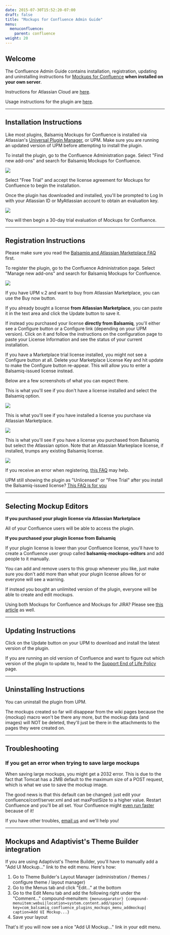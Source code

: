 ```yaml
---
date: 2015-07-30T15:52:20-07:00
draft: false
title: "Mockups for Confluence Admin Guide"
menu:
  menuconfluence:
    parent: confluence
weight: 20
---
```


## Welcome

The Confluence Admin Guide contains installation, registration, updating and uninstalling instructions for [Mockups for Confluence](http://balsamiq.com/products/mockups/confluence) **when installed on your own server**.

Instructions for Atlassian Cloud are [here](http://support.balsamiq.com/customer/portal/articles/223421).

Usage instructions for the plugin are [here](/confluence/user-guide).

* * *

## Installation Instructions

Like most plugins, Balsamiq Mockups for Confluence is installed via Atlassian's [Universal Plugin Manager](https://plugins.atlassian.com/plugins/com.atlassian.upm.atlassian-universal-plugin-manager-plugin), or UPM. Make sure you are running an updated version of UPM before attempting to install the plugin.

To install the plugin, go to the Confluence Administration page. Select "Find new add-ons" and search for Balsamiq Mockups for Confluence.

![](http://media.balsamiq.com/img/support/installation/confluence-install-server1.png)

Select "Free Trial" and accept the license agreement for Mockups for Confluence to begin the installation.

Once the plugin has downloaded and installed, you'll be prompted to Log In with your Atlassian ID or MyAtlassian account to obtain an evaluation key.

![](http://media.balsamiq.com/img/support/installation/confluence-jira-install-server3.png)

You will then begin a 30-day trial evaluation of Mockups for Confluence.

* * *

## Registration Instructions

Please make sure you read the [Balsamiq and Atlassian Marketplace FAQ](http://support.balsamiq.com/customer/portal/articles/542517) first.

To register the plugin, go to the Confluence Administration page. Select "Manage new add-ons" and search for Balsamiq Mockups for Confluence.

![](http://media.balsamiq.com/img/support/installation/confluence-reg-server1.png)

If you have UPM v.2 and want to buy from Atlassian Marketplace, you can use the Buy now button.

If you already bought a license **from Atlassian Marketplace**, you can paste it in the text area and click the Update button to save it.

If instead you purchased your license **directly from Balsamiq**, you'll either see a Configure button or a Configure link (depending on your UPM version). Click on it and follow the instructions on the configuration page to paste your License Information and see the status of your current installation.

If you have a Marketplace trial license installed, you might not see a Configure button at all. Delete your Marketplace License Key and hit update to make the Configure button re-appear. This will allow you to enter a Balsamiq-issued license instead.

Below are a few screenshots of what you can expect there.

This is what you'll see if you don't have a license installed and select the Balsamiq option.

![](http://media.balsamiq.com/img/support/docs/confluence/adminguide/cfg_00.png)

This is what you'll see if you have installed a license you purchase via Atlassian Marketplace.

![](http://media.balsamiq.com/img/support/docs/confluence/adminguide/cfg_1.png)

This is what you'll see if you have a license you purchased from Balsamiq but select the Atlassian option. Note that an Atlassian Markeplace license, if installed, trumps any existing Balsamiq license.

![](http://media.balsamiq.com/img/support/docs/confluence/adminguide/cfg_010.png)

If you receive an error when registering, [this FAQ](http://support.balsamiq.com/customer/portal/articles/569645-%22failed-to-validate-your-plugin-license-%22-or-%22your-add-on-license-is-invalid-%22-error-when-registering-mockups-for-confluence-or-jira) may help.

UPM still showing the plugin as "Unlicensed" or "Free Trial" after you install the Balsamiq-issued license? [This FAQ is for you](http://support.balsamiq.com/customer/portal/articles/1044360)

* * *

## Selecting Mockup Editors

**If you purchased your plugin license via Atlassian Marketplace**

All of your Confluence users will be able to access the plugin.

**If you purchased your plugin license from Balsamiq**

If your plugin license is lower than your Confluence license, you'll have to create a Confluence user group called **balsamiq-mockups-editors** and add people to it manually.

You can add and remove users to this group whenever you like, just make sure you don't add more than what your plugin license allows for or everyone will see a warning.

If instead you bought an unlimited version of the plugin, everyone will be able to create and edit mockups.

Using both Mockups for Confluence and Mockups for JIRA? Please see [this article](http://support.balsamiq.com/customer/portal/articles/181685) as well.

* * *

## Updating Instructions

Click on the Update button on your UPM to download and install the latest version of the plugin.

If you are running an old version of Confluence and want to figure out which version of the plugin to update to, head to the [Support End of Life Policy](http://support.balsamiq.com/customer/portal/articles/1036201#m4c) page.

* * *

## Uninstalling Instructions

You can uninstall the plugin from UPM.

The mockups created so far will disappear from the wiki pages because the {mockup} macro won't be there any more, but the mockup data (and images) will NOT be deleted, they'll just be there in the attachments to the pages they were created on.

* * *

## Troubleshooting

### If you get an error when trying to save large mockups

When saving large mockups, you might get a 2032 error. This is due to the fact that Tomcat has a 2MB default to the maximum size of a POST request, which is what we use to save the mockup image.

The good news is that this default can be changed: just edit your confluence/conf/server.xml and set maxPostSize to a higher value. Restart Confluence and you'll be all set. Your Confluence might [even run faster](http://confluence.atlassian.com/display/CONFKB/Slow+Page+Rendering+of+Large+Pages+Due+to+HTTP+POST+Limitations) because of it!

If you have other troubles, [email us](mailto:support@balsamiq.com) and we'll help you!

* * *

## Mockups and Adaptivist's Theme Builder integration

If you are using Adaptivist's Theme Builder, you'll have to manually add a "Add UI Mockup..." link to the edit menu. Here's how:

1.  Go to Theme Builder's Layout Manager (administration / themes / configure theme / layout manager)
2.  Go to the Menus tab and click "Edit..." at the bottom
3.  Go to the Edit Menu tab and add the following right under the "Comment..." compound-menuitem:
     `{menuseparator}
     {compound-menuitem:webui|location=system.content.add/space|
     key=com_balsamiq_confluence_plugins_mockups_menu_addmockup|
     caption=Add UI Mockup...}`
4.  Save your layout

That's it! you will now see a nice "Add UI Mockup..." link in your edit menu.